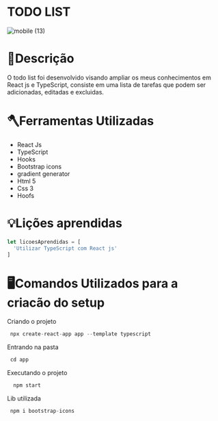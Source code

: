 # TODO LIST
![mobile (13)](https://user-images.githubusercontent.com/86388276/185192155-4c528d8d-584c-40ac-baf3-f11bdfd43706.png)

# 📕Descrição
O todo list foi desenvolvido visando ampliar os meus conhecimentos em React js e TypeScript, consiste em uma lista de tarefas
que podem ser adicionadas, editadas e excluidas.


# 🪓Ferramentas Utilizadas

- React Js
- TypeScript
- Hooks
- Bootstrap icons
- gradient generator
- Html 5
- Css 3
- Hoofs

 
# 💡Lições aprendidas
```JavaScript
let licoesAprendidas = [
  'Utilizar TypeScript com React js'
]
```

# 🖥️Comandos Utilizados para a criacão do setup

Criando o projeto
```javascript
 npx create-react-app app --template typescript 
```
Entrando na pasta
```javascript
 cd app
```
Executando o projeto
```javascript
  npm start
```
Lib utilizada
```javascript
 npm i bootstrap-icons
```


